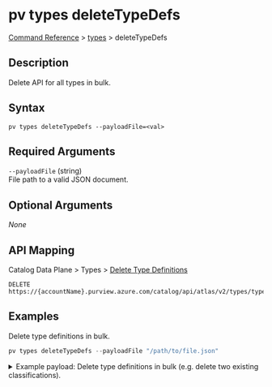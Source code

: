 # pv types deleteTypeDefs
[Command Reference](../../../README.md#command-reference) > [types](./main.md) > deleteTypeDefs

## Description
Delete API for all types in bulk.

## Syntax
```
pv types deleteTypeDefs --payloadFile=<val>
```

## Required Arguments
`--payloadFile` (string)  
File path to a valid JSON document.

## Optional Arguments
*None*

## API Mapping
Catalog Data Plane > Types > [Delete Type Definitions](https://docs.microsoft.com/en-us/rest/api/purview/catalogdataplane/types/delete-type-definitions)
```
DELETE https://{accountName}.purview.azure.com/catalog/api/atlas/v2/types/typedefs
```

## Examples
Delete type definitions in bulk.
```powershell
pv types deleteTypeDefs --payloadFile "/path/to/file.json"
```

<details><summary>Example payload: Delete type definitions in bulk (e.g. delete two existing classifications).</summary>
<p>

```json
{
    "classificationDefs": [
        {
            "category": "CLASSIFICATION",
            "name": "CUSTOM.PII.PATIENT.IDENTITY.CARD"
        },
        {
            "category": "CLASSIFICATION",
            "name": "CUSTOM.PII.PATIENT.POLICY.NUMBER"
        }
    ],
    "entityDefs": [],
    "enumDefs": [],
    "relationshipDefs": [],
    "structDefs": []
}
```
</p>
</details>